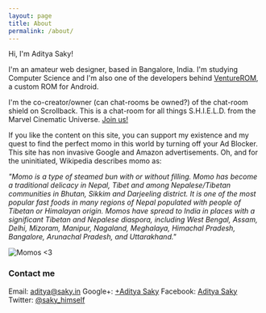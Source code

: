 ```yaml
---
layout: page
title: About
permalink: /about/
---
```


Hi, I'm Aditya Saky!

I'm an amateur web designer, based in Bangalore, India. I'm studying Computer Science and I'm also one of the developers behind <a href="http://venturerom.com" target="_blank">VentureROM</a>, a custom ROM for Android.

I'm the co-creator/owner (can chat-rooms be owned?) of the chat-room shield on Scrollback. This is a chat-room for all things S.H.I.E.L.D. from the Marvel Cinematic Universe. <a href="http://scrollback.io/shield" target="_blank">Join us!</a>

If you like the content on this site, you can support my existence and my quest to find the perfect momo in this world by turning off your Ad Blocker. This site has non invasive Google and Amazon advertisements. Oh, and for the uninitiated, Wikipedia describes momo as:

<i>"Momo is a type of steamed bun with or without filling. Momo has become a traditional delicacy in Nepal, Tibet and among Nepalese/Tibetan communities in Bhutan, Sikkim and Darjeeling district. It is one of the most popular fast foods in many regions of Nepal populated with people of Tibetan or Himalayan origin. Momos have spread to India in places with a significant Tibetan and Nepalese diaspora, including West Bengal, Assam, Delhi, Mizoram, Manipur, Nagaland, Meghalaya, Himachal Pradesh, Bangalore, Arunachal Pradesh, and Uttarakhand."</i>

![Momos <3](http://saky.in/images/momo.jpg "Taken from Wikipedia")

### Contact me

Email: [aditya@saky.in](mailto:aditya@saky.in)
Google+: <a href="http://google.com/+AdityaSaky" target="_blank">+Aditya Saky</a>
Facebook: <a href="http://fb.me/AdityaSaky" target="_blank">Aditya Saky</a>
Twitter: <a href="https://twitter.com/saky_himself" target="_blank">@saky_himself</a>
